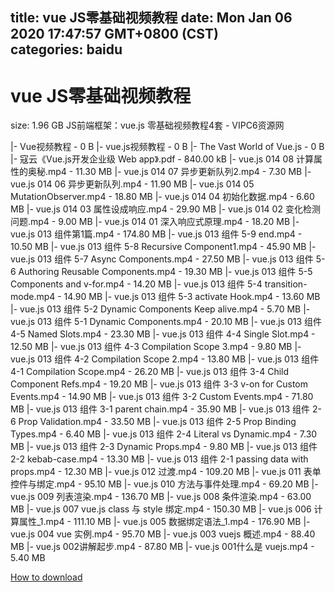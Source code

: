 
title: vue JS零基础视频教程
date: Mon Jan 06 2020 17:47:57 GMT+0800 (CST)    
categories: baidu
---

# vue JS零基础视频教程
size: 1.96 GB
 JS前端框架：vue.js 零基础视频教程4套 - VIPC6资源网
 
|- Vue视频教程 - 0 B
|- vue.js视频教程 - 0 B
|- The Vast World of Vue.js - 0 B
|- 寇云《Vue.js开发企业级 Web app》.pdf - 840.00 kB
|- vue.js 014 08 计算属性的奥秘.mp4 - 11.30 MB
|- vue.js 014 07 异步更新队列2.mp4 - 7.30 MB
|- vue.js 014 06 异步更新队列.mp4 - 11.90 MB
|- vue.js 014 05 MutationObserver.mp4 - 18.80 MB
|- vue.js 014 04 初始化数据.mp4 - 6.60 MB
|- vue.js 014 03 属性设成响应.mp4 - 29.90 MB
|- vue.js 014 02 变化检测问题.mp4 - 9.00 MB
|- vue.js 014 01 深入响应式原理.mp4 - 18.20 MB
|- vue.js 013 组件第1篇.mp4 - 174.80 MB
|- vue.js 013 组件 5-9 end.mp4 - 10.50 MB
|- vue.js 013 组件 5-8 Recursive Component1.mp4 - 45.90 MB
|- vue.js 013 组件 5-7 Async Components.mp4 - 27.50 MB
|- vue.js 013 组件 5-6 Authoring Reusable Components.mp4 - 19.30 MB
|- vue.js 013 组件 5-5 Components and v-for.mp4 - 14.20 MB
|- vue.js 013 组件 5-4 transition-mode.mp4 - 14.90 MB
|- vue.js 013 组件 5-3 activate Hook.mp4 - 13.60 MB
|- vue.js 013 组件 5-2 Dynamic Components Keep alive.mp4 - 5.70 MB
|- vue.js 013 组件 5-1 Dynamic Components.mp4 - 20.10 MB
|- vue.js 013 组件 4-5 Named Slots.mp4 - 23.30 MB
|- vue.js 013 组件 4-4 Single Slot.mp4 - 12.50 MB
|- vue.js 013 组件 4-3 Compilation Scope 3.mp4 - 9.80 MB
|- vue.js 013 组件 4-2 Compilation Scope 2.mp4 - 13.80 MB
|- vue.js 013 组件 4-1 Compilation Scope.mp4 - 26.20 MB
|- vue.js 013 组件 3-4 Child Component Refs.mp4 - 19.20 MB
|- vue.js 013 组件 3-3 v-on for Custom Events.mp4 - 14.90 MB
|- vue.js 013 组件 3-2 Custom Events.mp4 - 71.80 MB
|- vue.js 013 组件 3-1 parent chain.mp4 - 35.90 MB
|- vue.js 013 组件 2-6 Prop Validation.mp4 - 33.50 MB
|- vue.js 013 组件 2-5 Prop Binding Types.mp4 - 6.40 MB
|- vue.js 013 组件 2-4 Literal vs Dynamic.mp4 - 7.30 MB
|- vue.js 013 组件 2-3 Dynamic Props.mp4 - 9.80 MB
|- vue.js 013 组件 2-2 kebab-case.mp4 - 13.30 MB
|- vue.js 013 组件 2-1 passing data with props.mp4 - 12.30 MB
|- vue.js 012 过渡.mp4 - 109.20 MB
|- vue.js 011 表单控件与绑定.mp4 - 95.10 MB
|- vue.js 010 方法与事件处理.mp4 - 69.20 MB
|- vue.js 009 列表渲染.mp4 - 136.70 MB
|- vue.js 008 条件渲染.mp4 - 63.00 MB
|- vue.js 007 vue.js class 与 style 绑定.mp4 - 150.30 MB
|- vue.js 006 计算属性_1.mp4 - 111.10 MB
|- vue.js 005 数据绑定语法_1.mp4 - 176.90 MB
|- vue.js 004 vue 实例.mp4 - 95.70 MB
|- vue.js 003 vuejs 概述.mp4 - 88.40 MB
|- vue.js 002讲解起步.mp4 - 87.80 MB
|- vue.js 001什么是 vuejs.mp4 - 5.40 MB

[How to download](https://bpcam.bemobtrk.com/go/2ceec3aa-1ca2-46d6-b9ff-aaa5c184517c?jno=4579)